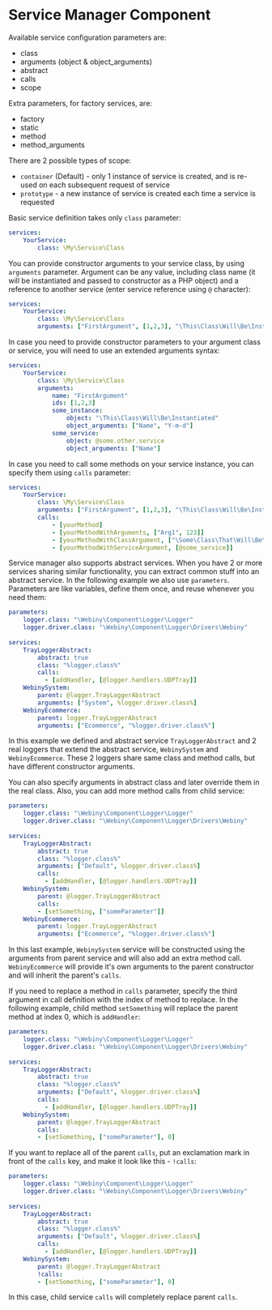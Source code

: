 Service Manager Component
==========================

Available service configuration parameters are:

* class
* arguments (object & object_arguments)
* abstract
* calls
* scope

Extra parameters, for factory services, are:

* factory
* static
* method
* method_arguments

There are 2 possible types of scope:

* `container` (Default) - only 1 instance of service is created, and is re-used on each subsequent request of service
* `prototype` - a new instance of service is created each time a service is requested

Basic service definition takes only `class` parameter:
```yaml
services:
    YourService:
        class: \My\Service\Class
```

You can provide constructor arguments to your service class, by using `arguments` parameter. Argument can be any value, including class name (it will be instantiated and passed to constructor as a PHP object) and a reference to another service (enter service reference using `@` character):

```yaml
services:
    YourService:
        class: \My\Service\Class
        arguments: ["FirstArgument", [1,2,3], "\This\Class\Will\Be\Instantiated", @some.other.service]
```

In case you need to provide constructor parameters to your argument class or service, you will need to use an extended arguments syntax:

```yaml
services:
    YourService:
        class: \My\Service\Class
        arguments: 
            name: "FirstArgument"
            ids: [1,2,3] 
            some_instance:
                object: "\This\Class\Will\Be\Instantiated"
                object_arguments: ["Name", "Y-m-d"]
            some_service:
                object: @some.other.service
                object_arguments: ["Name"]

```

In case you need to call some methods on your service instance, you can specify them using `calls` parameter:

```yaml
services:
    YourService:
        class: \My\Service\Class
        arguments: ["FirstArgument", [1,2,3], "\This\Class\Will\Be\Instantiated", @some.other.service]
        calls:
            - [yourMethod]
            - [yourMethodWithArguments, ["Arg1", 123]]
            - [yourMethodWithClassArgument, ["\Some\Class\That\Will\Be\Instantiated"]]
            - [yourMethodWithServiceArgument, [@some_service]]
```

Service manager also supports abstract services. When you have 2 or more services sharing similar functionality, you can extract common stuff into an abstract service. In the following example we also use `parameters`. Parameters are like variables, define them once, and reuse whenever you need them:


```yaml
parameters:
    logger.class: "\Webiny\Component\Logger\Logger"
    logger.driver.class: "\Webiny\Component\Logger\Drivers\Webiny"
    
services:    
    TrayLoggerAbstract:
        abstract: true
        class: "%logger.class%"
        calls:
          - [addHandler, [@logger.handlers.UDPTray]]
    WebinySystem:
        parent: @logger.TrayLoggerAbstract
        arguments: ["System", %logger.driver.class%]
    WebinyEcommerce:
        parent: logger.TrayLoggerAbstract
        arguments: ["Ecommerce", "%logger.driver.class%"]
```

In this example we defined and abstract service `TrayLoggerAbstract` and 2 real loggers that extend the abstract service, `WebinySystem` and `WebinyEcommerce`. These 2 loggers share same class and method calls, but have different constructor arguments.

You can also specify arguments in abstract class and later override them in the real class. Also, you can add more method calls from child service:

```yaml
parameters:
    logger.class: "\Webiny\Component\Logger\Logger"
    logger.driver.class: "\Webiny\Component\Logger\Drivers\Webiny"
    
services:    
    TrayLoggerAbstract:
        abstract: true
        class: "%logger.class%"
        arguments: ["Default", %logger.driver.class%]
        calls:
          - [addHandler, [@logger.handlers.UDPTray]]
    WebinySystem:
        parent: @logger.TrayLoggerAbstract
        calls:
        - [setSomething, ["someParameter"]]
    WebinyEcommerce:
        parent: logger.TrayLoggerAbstract
        arguments: ["Ecommerce", "%logger.driver.class%"]
```

In this last example, `WebinySystem` service will be constructed using the arguments from parent service and will also add an extra method call. `WebinyEcommerce` will provide it's own arguments to the parent constructor and will inherit the parent's `calls`.

If you need to replace a method in `calls` parameter, specify the third argument in call definition with the index of method to replace. In the following example, child method `setSomething` will replace the parent method at index 0, which is `addHandler`:

```yaml
parameters:
    logger.class: "\Webiny\Component\Logger\Logger"
    logger.driver.class: "\Webiny\Component\Logger\Drivers\Webiny"
    
services:   
    TrayLoggerAbstract:
        abstract: true
        class: "%logger.class%"
        arguments: ["Default", %logger.driver.class%]
        calls:
          - [addHandler, [@logger.handlers.UDPTray]]
    WebinySystem:
        parent: @logger.TrayLoggerAbstract
        calls:
        - [setSomething, ["someParameter"], 0]
```

If you want to replace all of the parent `calls`, put an exclamation mark in front of the `calls` key, and make it look like this - `!calls`:

```yaml
parameters:
    logger.class: "\Webiny\Component\Logger\Logger"
    logger.driver.class: "\Webiny\Component\Logger\Drivers\Webiny"
    
services:   
    TrayLoggerAbstract:
        abstract: true
        class: "%logger.class%"
        arguments: ["Default", %logger.driver.class%]
        calls:
          - [addHandler, [@logger.handlers.UDPTray]]
    WebinySystem:
        parent: @logger.TrayLoggerAbstract
        !calls:
        - [setSomething, ["someParameter"], 0]
```

In this case, child service `calls` will completely replace parent `calls`.